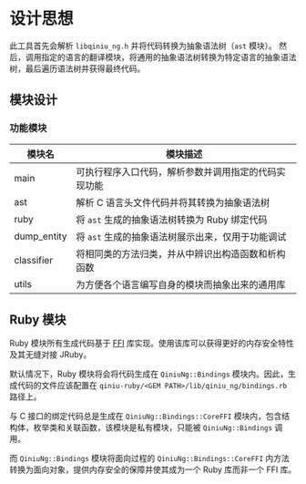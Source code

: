 # 设计思想

此工具首先会解析 `libqiniu_ng.h` 并将代码转换为抽象语法树（`ast` 模块）。
然后，调用指定的语言的翻译模块，将通用的抽象语法树转换为特定语言的抽象语法树，最后遍历语法树并获得最终代码。

## 模块设计

### 功能模块

| 模块名                                                       | 模块描述                                                     |
| ------------------------------------------------------------ | ------------------------------------------------------------ |
| main                          | 可执行程序入口代码，解析参数并调用指定的代码实现功能 |
| ast                           | 解析 C 语言头文件代码并将其转换为抽象语法树 |
| ruby                          | 将 `ast` 生成的抽象语法树转换为 Ruby 绑定代码 |
| dump_entity                   | 将 `ast` 生成的抽象语法树展示出来，仅用于功能调试 |
| classifier                    | 将相同类的方法归类，并从中辨识出构造函数和析构函数 |
| utils                         | 为方便各个语言编写自身的模块而抽象出来的通用库 |

## Ruby 模块

Ruby 模块所有生成代码基于 [FFI](https://rubygems.org/gems/ffi) 库实现。使用该库可以获得更好的内存安全特性及其无缝对接 JRuby。

默认情况下，Ruby 模块将会将代码生成在 `QiniuNg::Bindings` 模块内。因此，生成代码的文件应该配置在 `qiniu-ruby/<GEM PATH>/lib/qiniu_ng/bindings.rb` 路径上。

与 C 接口的绑定代码总是生成在 `QiniuNg::Bindings::CoreFFI` 模块内，包含结构体，枚举类和关联函数，该模块是私有模块，只能被 `QiniuNg::Bindings` 调用。

而 `QiniuNg::Bindings` 模块将面向过程的 `QiniuNg::Bindings::CoreFFI` 内方法转换为面向对象，提供内存安全的保障并使其成为一个 Ruby 库而非一个 FFI 库。
